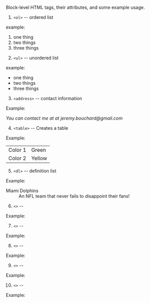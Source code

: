 Block-level HTML tags, their attributes, and some example usage.

1. `<ol>` -- ordered list

example:
<ol>
  <li>one thing</li>
  <li>two things</li>
  <li>three things</li>
</ol>

2. `<ul>` -- unordered list

example:

<ul>
  <li>one thing</li>
  <li>two things</li>
  <li>three things</li>
</ul>

3. `<address>` -- contact information

Example:

<address>
    You can contact me at at jeremy.bouchard@gmail.com <br>
</address>

4. `<table>` -- Creates a table

Example:

<table>
  <tr>
    <td>Color 1</td>
    <td>Green</td>
  </tr>
  <tr>
    <td>Color 2</td>
    <td>Yellow</td>
  </tr>
</table>

5. `<dl>` -- definition list

Example:

<dl>
  <dt>Miami Dolphins</dt>
  <dd>An NFL team that never fails to disappoint their fans!</dd>
</dl>

6. `<>` -- 

Example:

7. `<>` -- 

Example:

8. `<>` -- 

Example:

9. `<>` -- 

Example:

10. `<>` -- 

Example:
